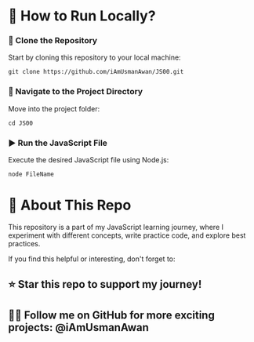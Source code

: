 # 🚀 How to Run Locally?

### 📌 Clone the Repository  
Start by cloning this repository to your local machine:  

``` 
git clone https://github.com/iAmUsmanAwan/JS00.git
```

### 📂 Navigate to the Project Directory
Move into the project folder:

``` 
cd JS00
```

### ▶️ Run the JavaScript File
Execute the desired JavaScript file using Node.js:

``` 
node FileName
```

# 🌟 About This Repo
This repository is a part of my JavaScript learning journey, where I experiment with different concepts, write practice code, and explore best practices.

If you find this helpful or interesting, don't forget to:
## ⭐ Star this repo to support my journey!
## 👨‍💻 Follow me on GitHub for more exciting projects: @iAmUsmanAwan
